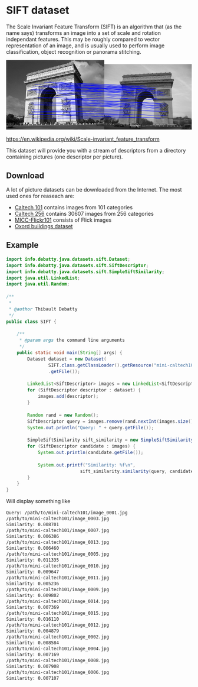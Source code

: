 # SIFT dataset
The Scale Invariant Feature Transform (SIFT) is an algorithm that (as the name says) transforms an image into a set of scale and rotation independant features. This may be roughly compared to vector representation of an image, and is usually used to perform image classification, object recognition or panorama stitching.

![SIFT matching on different pictures of the same building](./sift_matching.png)

https://en.wikipedia.org/wiki/Scale-invariant_feature_transform

This dataset will provide you with a stream of descriptors from a directory containing pictures (one descriptor per picture).

## Download
A lot of picture datasets can be downloaded from the Internet. The most used ones for reaseach are:
* [Caltech 101](http://www.vision.caltech.edu/Image_Datasets/Caltech101/) contains images from 101 categories
* [Caltech 256](http://www.vision.caltech.edu/Image_Datasets/Caltech256/) contains 30607 images from 256 categories
* [MICC-Flickr101](http://www.micc.unifi.it/vim/datasets/micc-flickr-101/) consists of Flick images
* [Oxord buildings dataset](http://www.robots.ox.ac.uk/~vgg/data/oxbuildings/index.html)


## Example
```java
import info.debatty.java.datasets.sift.Dataset;
import info.debatty.java.datasets.sift.SiftDescriptor;
import info.debatty.java.datasets.sift.SimpleSiftSimilarity;
import java.util.LinkedList;
import java.util.Random;

/**
 *
 * @author Thibault Debatty
 */
public class SIFT {

    /**
     * @param args the command line arguments
     */
    public static void main(String[] args) {
        Dataset dataset = new Dataset(
                SIFT.class.getClassLoader().getResource("mini-caltech101")
                .getFile());

        LinkedList<SiftDescriptor> images = new LinkedList<SiftDescriptor>();
        for (SiftDescriptor descriptor : dataset) {
            images.add(descriptor);
        }

        Random rand = new Random();
        SiftDescriptor query = images.remove(rand.nextInt(images.size()));
        System.out.println("Query: " + query.getFile());

        SimpleSiftSimilarity sift_similarity = new SimpleSiftSimilarity();
        for (SiftDescriptor candidate : images) {
            System.out.println(candidate.getFile());

            System.out.printf("Similarity: %f\n",
                            sift_similarity.similarity(query, candidate));
        }
    }
}
```

Will display something like

```
Query: /path/to/mini-caltech101/image_0001.jpg
/path/to/mini-caltech101/image_0003.jpg
Similarity: 0.008701
/path/to/mini-caltech101/image_0007.jpg
Similarity: 0.006386
/path/to/mini-caltech101/image_0013.jpg
Similarity: 0.006460
/path/to/mini-caltech101/image_0005.jpg
Similarity: 0.011335
/path/to/mini-caltech101/image_0010.jpg
Similarity: 0.009647
/path/to/mini-caltech101/image_0011.jpg
Similarity: 0.005236
/path/to/mini-caltech101/image_0009.jpg
Similarity: 0.009802
/path/to/mini-caltech101/image_0014.jpg
Similarity: 0.007369
/path/to/mini-caltech101/image_0015.jpg
Similarity: 0.016110
/path/to/mini-caltech101/image_0012.jpg
Similarity: 0.004879
/path/to/mini-caltech101/image_0002.jpg
Similarity: 0.008584
/path/to/mini-caltech101/image_0004.jpg
Similarity: 0.007169
/path/to/mini-caltech101/image_0008.jpg
Similarity: 0.007908
/path/to/mini-caltech101/image_0006.jpg
Similarity: 0.007107
```
